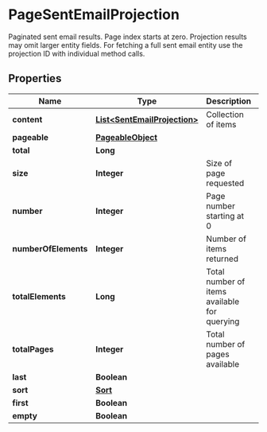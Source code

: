 

# PageSentEmailProjection

Paginated sent email results. Page index starts at zero. Projection results may omit larger entity fields. For fetching a full sent email entity use the projection ID with individual method calls.

## Properties

| Name | Type | Description | Notes |
|------------ | ------------- | ------------- | -------------|
|**content** | [**List&lt;SentEmailProjection&gt;**](SentEmailProjection) | Collection of items |  |
|**pageable** | [**PageableObject**](PageableObject) |  |  [optional] |
|**total** | **Long** |  |  [optional] |
|**size** | **Integer** | Size of page requested |  |
|**number** | **Integer** | Page number starting at 0 |  |
|**numberOfElements** | **Integer** | Number of items returned |  |
|**totalElements** | **Long** | Total number of items available for querying |  |
|**totalPages** | **Integer** | Total number of pages available |  |
|**last** | **Boolean** |  |  [optional] |
|**sort** | [**Sort**](Sort) |  |  [optional] |
|**first** | **Boolean** |  |  [optional] |
|**empty** | **Boolean** |  |  [optional] |



